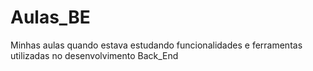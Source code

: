 # Aulas_BE
Minhas aulas quando estava estudando funcionalidades e ferramentas utilizadas no desenvolvimento Back_End
